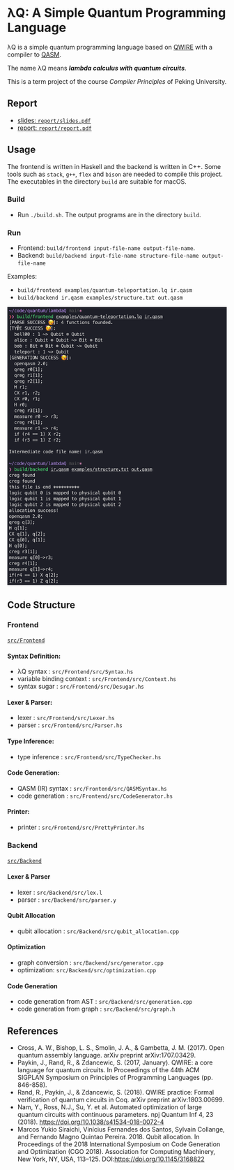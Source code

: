 # **λQ**: A Simple Quantum Programming Language

λQ is a simple quantum programming language based on [QWIRE](https://github.com/inQWIRE/QWIRE) with a compiler to [QASM](https://github.com/Qiskit/openqasm).

The name λQ means ***lambda calculus with quantum circuits***.

This is a term project of the course *Compiler Principles* of Peking University.


## Report
- [slides: `report/slides.pdf`](report/slides.pdf)
- [report: `report/report.pdf`](report/report.pdf)

## Usage

The frontend is written in Haskell and the backend is written in C++.
Some tools such as `stack`, `g++`, `flex` and `bison` are needed to compile this project.
The executables in the directory `build` are suitable for macOS.
### Build
- Run `./build.sh`. The output programs are in the directory `build`.

### Run
- Frontend: `build/frontend input-file-name output-file-name`.
- Backend: `build/backend input-file-name structure-file-name output-file-name`

Examples:
- `build/frontend examples/quantum-teleportation.lq ir.qasm`
- `build/backend ir.qasm examples/structure.txt out.qasm`

![examples](examples.png)

## Code Structure
### Frontend

[`src/Frontend`](src/Frontend/)

#### Syntax Definition:
- λQ syntax : `src/Frontend/src/Syntax.hs`
- variable binding context : `src/Frontend/src/Context.hs`
- syntax sugar : `src/Frontend/src/Desugar.hs`

#### Lexer & Parser:
- lexer : `src/Frontend/src/Lexer.hs`
- parser : `src/Frontend/src/Parser.hs`

#### Type Inference:
- type inference : `src/Frontend/src/TypeChecker.hs`

#### Code Generation:
- QASM (IR) syntax : `src/Frontend/src/QASMSyntax.hs`
- code generation : `src/Frontend/src/CodeGenerator.hs`

#### Printer:
- printer : `src/Frontend/src/PrettyPrinter.hs`


### Backend
[`src/Backend`](src/Backend)

#### Lexer & Parser
- lexer : `src/Backend/src/lex.l`
- parser : `src/Backend/src/parser.y`

#### Qubit Allocation
- qubit allocation : `src/Backend/src/qubit_allocation.cpp`

#### Optimization
- graph conversion : `src/Backend/src/generator.cpp`
- optimization: `src/Backend/src/optimization.cpp`

#### Code Generation
- code generation from AST : `src/Backend/src/generation.cpp`
- code generation from graph : `src/Backend/src/graph.h`   


## References
- Cross, A. W., Bishop, L. S., Smolin, J. A., & Gambetta, J. M. (2017). Open quantum assembly language. arXiv preprint arXiv:1707.03429.
- Paykin, J., Rand, R., & Zdancewic, S. (2017, January). QWIRE: a core language for quantum circuits. In Proceedings of the 44th ACM SIGPLAN Symposium on Principles of Programming Languages (pp. 846-858).
- Rand, R., Paykin, J., & Zdancewic, S. (2018). QWIRE practice: Formal verification of quantum circuits in Coq. arXiv preprint arXiv:1803.00699.
- Nam, Y., Ross, N.J., Su, Y. et al. Automated optimization of large quantum circuits with continuous parameters. npj Quantum Inf 4, 23 (2018). https://doi.org/10.1038/s41534-018-0072-4
- Marcos Yukio Siraichi, Vinícius Fernandes dos Santos, Sylvain Collange, and Fernando Magno Quintao Pereira. 2018. Qubit allocation. In Proceedings of the 2018 International Symposium on Code Generation and Optimization (CGO 2018). Association for Computing Machinery, New York, NY, USA, 113–125. DOI:https://doi.org/10.1145/3168822
